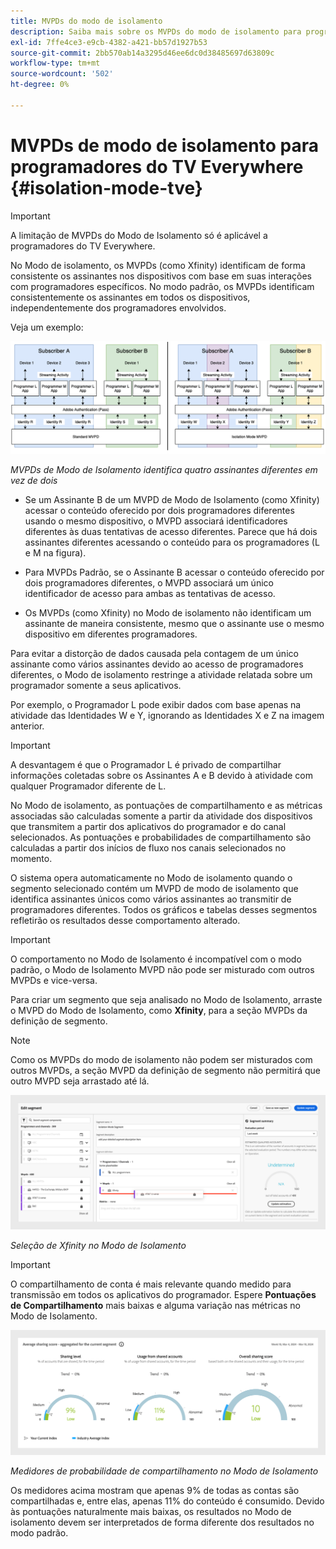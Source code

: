 ```yaml
---
title: MVPDs do modo de isolamento
description: Saiba mais sobre os MVPDs do modo de isolamento para programadores do TV Everywhere
exl-id: 7ffe4ce3-e9cb-4382-a421-bb57d1927b53
source-git-commit: 2bb570ab14a3295d46ee6dc0d38485697d63809c
workflow-type: tm+mt
source-wordcount: '502'
ht-degree: 0%

---
```


# MVPDs de modo de isolamento para programadores do TV Everywhere {#isolation-mode-tve}

>[!IMPORTANT]
>
> A limitação de MVPDs do Modo de Isolamento só é aplicável a programadores do TV Everywhere.

No Modo de isolamento, os MVPDs (como Xfinity) identificam de forma consistente os assinantes nos dispositivos com base em suas interações com programadores específicos. No modo padrão, os MVPDs identificam consistentemente os assinantes em todos os dispositivos, independentemente dos programadores envolvidos.

Veja um exemplo:

![](assets/isolation-diff-new.png)

*MVPDs de Modo de Isolamento identifica quatro assinantes diferentes em vez de dois*

* Se um Assinante B de um MVPD de Modo de Isolamento (como Xfinity) acessar o conteúdo oferecido por dois programadores diferentes usando o mesmo dispositivo, o MVPD associará identificadores diferentes às duas tentativas de acesso diferentes. Parece que há dois assinantes diferentes acessando o conteúdo para os programadores (L e M na figura).

* Para MVPDs Padrão, se o Assinante B acessar o conteúdo oferecido por dois programadores diferentes, o MVPD associará um único identificador de acesso para ambas as tentativas de acesso.

* Os MVPDs (como Xfinity) no Modo de isolamento não identificam um assinante de maneira consistente, mesmo que o assinante use o mesmo dispositivo em diferentes programadores.

Para evitar a distorção de dados causada pela contagem de um único assinante como vários assinantes devido ao acesso de programadores diferentes, o Modo de isolamento restringe a atividade relatada sobre um programador somente a seus aplicativos.

Por exemplo, o Programador L pode exibir dados com base apenas na atividade das Identidades W e Y, ignorando as Identidades X e Z na imagem anterior.

>[!IMPORTANT]
>
> A desvantagem é que o Programador L é privado de compartilhar informações coletadas sobre os Assinantes A e B devido à atividade com qualquer Programador diferente de L.

No Modo de isolamento, as pontuações de compartilhamento e as métricas associadas são calculadas somente a partir da atividade dos dispositivos que transmitem a partir dos aplicativos do programador e do canal selecionados. As pontuações e probabilidades de compartilhamento são calculadas a partir dos inícios de fluxo nos canais selecionados no momento.

O sistema opera automaticamente no Modo de isolamento quando o segmento selecionado contém um MVPD de modo de isolamento que identifica assinantes únicos como vários assinantes ao transmitir de programadores diferentes. Todos os gráficos e tabelas desses segmentos refletirão os resultados desse comportamento alterado.

>[!IMPORTANT]
>
> O comportamento no Modo de Isolamento é incompatível com o modo padrão, o Modo de Isolamento MVPD não pode ser misturado com outros MVPDs e vice-versa.

Para criar um segmento que seja analisado no Modo de Isolamento, arraste o MVPD do Modo de Isolamento, como **Xfinity**, para a seção MVPDs da definição de segmento.

>[!NOTE]
>
> Como os MVPDs do modo de isolamento não podem ser misturados com outros MVPDs, a seção MVPD da definição de segmento não permitirá que outro MVPD seja arrastado até lá.

![](assets/xfinity-in-segment.png)

*Seleção de Xfinity no Modo de Isolamento*

>[!IMPORTANT]
>
> O compartilhamento de conta é mais relevante quando medido para transmissão em todos os aplicativos do programador. Espere **Pontuações de Compartilhamento** mais baixas e alguma variação nas métricas no Modo de Isolamento.

![](assets/aggregate-sharing-isolation.png)

*Medidores de probabilidade de compartilhamento no Modo de Isolamento*

Os medidores acima mostram que apenas 9% de todas as contas são compartilhadas e, entre elas, apenas 11% do conteúdo é consumido. Devido às pontuações naturalmente mais baixas, os resultados no Modo de isolamento devem ser interpretados de forma diferente dos resultados no modo padrão.
